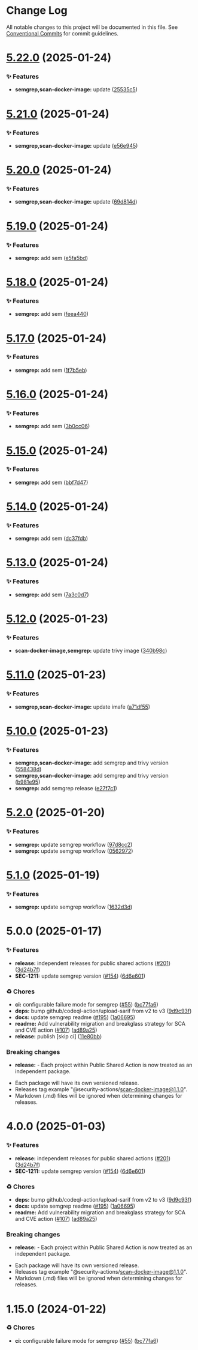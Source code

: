 # Change Log

All notable changes to this project will be documented in this file.
See [Conventional Commits](https://conventionalcommits.org) for commit guidelines.

# [5.22.0](https://github.com/Kong/public-shared-actions/compare/@security-actions/semgrep@5.21.0...@security-actions/semgrep@5.22.0) (2025-01-24)


### ✨ Features

* **semgrep,scan-docker-image:** update ([25535c5](https://github.com/Kong/public-shared-actions/commit/25535c5567329071f4515335832c5b60d1754b49))





# [5.21.0](https://github.com/Kong/public-shared-actions/compare/@security-actions/semgrep@5.20.0...@security-actions/semgrep@5.21.0) (2025-01-24)


### ✨ Features

* **semgrep,scan-docker-image:** update ([e56e945](https://github.com/Kong/public-shared-actions/commit/e56e945c167dd01ef0fbb5632b527d262cd33e7c))





# [5.20.0](https://github.com/Kong/public-shared-actions/compare/@security-actions/semgrep@5.19.0...@security-actions/semgrep@5.20.0) (2025-01-24)


### ✨ Features

* **semgrep,scan-docker-image:** update ([69d814d](https://github.com/Kong/public-shared-actions/commit/69d814d163f144f464477b38b5aa915ee71da571))





# [5.19.0](https://github.com/Kong/public-shared-actions/compare/@security-actions/semgrep@5.18.0...@security-actions/semgrep@5.19.0) (2025-01-24)


### ✨ Features

* **semgrep:** add sem ([e5fa5bd](https://github.com/Kong/public-shared-actions/commit/e5fa5bd2ba1625b075cadfa3df42fdd1c40356c4))





# [5.18.0](https://github.com/Kong/public-shared-actions/compare/@security-actions/semgrep@5.17.0...@security-actions/semgrep@5.18.0) (2025-01-24)


### ✨ Features

* **semgrep:** add sem ([feea440](https://github.com/Kong/public-shared-actions/commit/feea44083b886fae451d4787c827209c1c7dba6d))





# [5.17.0](https://github.com/Kong/public-shared-actions/compare/@security-actions/semgrep@5.16.0...@security-actions/semgrep@5.17.0) (2025-01-24)


### ✨ Features

* **semgrep:** add sem ([1f7b5eb](https://github.com/Kong/public-shared-actions/commit/1f7b5ebdd1a1ecea3c464cad6f128c7a4976827a))





# [5.16.0](https://github.com/Kong/public-shared-actions/compare/@security-actions/semgrep@5.15.0...@security-actions/semgrep@5.16.0) (2025-01-24)


### ✨ Features

* **semgrep:** add sem ([3b0cc06](https://github.com/Kong/public-shared-actions/commit/3b0cc06cb77260824ad437dcdf94d242b85e31d3))





# [5.15.0](https://github.com/Kong/public-shared-actions/compare/@security-actions/semgrep@5.14.0...@security-actions/semgrep@5.15.0) (2025-01-24)


### ✨ Features

* **semgrep:** add sem ([bbf7d47](https://github.com/Kong/public-shared-actions/commit/bbf7d47049a04ae13e9c0b303262a7eae16eeaad))





# [5.14.0](https://github.com/Kong/public-shared-actions/compare/@security-actions/semgrep@5.13.0...@security-actions/semgrep@5.14.0) (2025-01-24)


### ✨ Features

* **semgrep:** add sem ([dc37fdb](https://github.com/Kong/public-shared-actions/commit/dc37fdb73637203cd78c9c504f6af7b29658f21e))





# [5.13.0](https://github.com/Kong/public-shared-actions/compare/@security-actions/semgrep@5.12.0...@security-actions/semgrep@5.13.0) (2025-01-24)


### ✨ Features

* **semgrep:** add sem ([7a3c0d7](https://github.com/Kong/public-shared-actions/commit/7a3c0d7230cd74d56803d67a3d480d30628c9aad))





# [5.12.0](https://github.com/Kong/public-shared-actions/compare/@security-actions/semgrep@5.11.0...@security-actions/semgrep@5.12.0) (2025-01-23)


### ✨ Features

* **scan-docker-image,semgrep:** update trivy image ([340b98c](https://github.com/Kong/public-shared-actions/commit/340b98cd42708ad376477290a4637a4b951545c5))





# [5.11.0](https://github.com/Kong/public-shared-actions/compare/@security-actions/semgrep@5.10.0...@security-actions/semgrep@5.11.0) (2025-01-23)


### ✨ Features

* **semgrep,scan-docker-image:** update imafe ([a71df55](https://github.com/Kong/public-shared-actions/commit/a71df55d38a4bb939cf990d7dbf2f695f044f6d3))





# [5.10.0](https://github.com/Kong/public-shared-actions/compare/@security-actions/semgrep@5.2.0...@security-actions/semgrep@5.10.0) (2025-01-23)


### ✨ Features

* **semgrep,scan-docker-image:** add semgrep and trivy version ([558438d](https://github.com/Kong/public-shared-actions/commit/558438d06b6958376dc346430ce6abb829c1bd4f))
* **semgrep,scan-docker-image:** add semgrep and trivy version ([b981e95](https://github.com/Kong/public-shared-actions/commit/b981e950baf0d569243a9e52f96f032d91adfaf9))
* **semgrep:** add semgrep release ([e27f7c1](https://github.com/Kong/public-shared-actions/commit/e27f7c178c27967399f4277fa06944c85b3bc728))





# [5.2.0](https://github.com/Kong/public-shared-actions/compare/@security-actions/semgrep@5.1.0...@security-actions/semgrep@5.2.0) (2025-01-20)


### ✨ Features

* **semgrep:** update semgrep workflow ([97d8cc2](https://github.com/Kong/public-shared-actions/commit/97d8cc22ae78e6525517893053732e8814e44760))
* **semgrep:** update semgrep workflow ([0562972](https://github.com/Kong/public-shared-actions/commit/056297272203fbc1c6a1f6ea255df9d29b0b08db))





# [5.1.0](https://github.com/Kong/public-shared-actions/compare/@security-actions/semgrep@5.0.0...@security-actions/semgrep@5.1.0) (2025-01-19)


### ✨ Features

* **semgrep:** update semgrep workflow ([1632d3d](https://github.com/Kong/public-shared-actions/commit/1632d3d90c7c14f9b312ed7a9955de532fbee217))





# 5.0.0 (2025-01-17)


### ✨ Features

* **release:** independent releases for public shared actions ([#201](https://github.com/Kong/public-shared-actions/issues/201)) ([3d24b7f](https://github.com/Kong/public-shared-actions/commit/3d24b7f70c912df037063a571e59e789f4e49fc2))
* **SEC-1211:** update semgrep version ([#154](https://github.com/Kong/public-shared-actions/issues/154)) ([6d6e601](https://github.com/Kong/public-shared-actions/commit/6d6e6019a116933a92b20091e597eaf835104714))


### ♻️ Chores

* **ci:** configurable failure mode for semgrep ([#55](https://github.com/Kong/public-shared-actions/issues/55)) ([bc77fa6](https://github.com/Kong/public-shared-actions/commit/bc77fa65f43dfb6b3ef0b9d258c02faf5892aab1))
* **deps:** bump github/codeql-action/upload-sarif from v2 to v3 ([9d9c93f](https://github.com/Kong/public-shared-actions/commit/9d9c93f3941969daff746687035bf8157514a300))
* **docs:** update semgrep readme ([#195](https://github.com/Kong/public-shared-actions/issues/195)) ([1a06695](https://github.com/Kong/public-shared-actions/commit/1a06695f203736707ff37957b7174d17402ed5ea))
* **readme:** Add vulnerability migration and breakglass strategy for SCA and CVE action ([#107](https://github.com/Kong/public-shared-actions/issues/107)) ([ad89a25](https://github.com/Kong/public-shared-actions/commit/ad89a255ff44a03377215b8bccbfdc17c8c7fb46))
* **release:** publish [skip ci] ([11e80bb](https://github.com/Kong/public-shared-actions/commit/11e80bb231ae182696a52f7ec7b0b9fae53303bf))


### Breaking changes

* **release:** - Each project within Public Shared Action is now treated as an independent package.
- Each package will have its own versioned release.
- Releases tag example "@security-actions/scan-docker-image@1.1.0".
- Markdown (.md) files will be ignored when determining changes for releases.





# 4.0.0 (2025-01-03)


### ✨ Features

* **release:** independent releases for public shared actions ([#201](https://github.com/Kong/public-shared-actions/issues/201)) ([3d24b7f](https://github.com/Kong/public-shared-actions/commit/3d24b7f70c912df037063a571e59e789f4e49fc2))
* **SEC-1211:** update semgrep version ([#154](https://github.com/Kong/public-shared-actions/issues/154)) ([6d6e601](https://github.com/Kong/public-shared-actions/commit/6d6e6019a116933a92b20091e597eaf835104714))


### ♻️ Chores

* **deps:** bump github/codeql-action/upload-sarif from v2 to v3 ([9d9c93f](https://github.com/Kong/public-shared-actions/commit/9d9c93f3941969daff746687035bf8157514a300))
* **docs:** update semgrep readme ([#195](https://github.com/Kong/public-shared-actions/issues/195)) ([1a06695](https://github.com/Kong/public-shared-actions/commit/1a06695f203736707ff37957b7174d17402ed5ea))
* **readme:** Add vulnerability migration and breakglass strategy for SCA and CVE action ([#107](https://github.com/Kong/public-shared-actions/issues/107)) ([ad89a25](https://github.com/Kong/public-shared-actions/commit/ad89a255ff44a03377215b8bccbfdc17c8c7fb46))


### Breaking changes

* **release:** - Each project within Public Shared Action is now treated as an independent package.
- Each package will have its own versioned release.
- Releases tag example "@security-actions/scan-docker-image@1.1.0".
- Markdown (.md) files will be ignored when determining changes for releases.



# 1.15.0 (2024-01-22)


### ♻️ Chores

* **ci:** configurable failure mode for semgrep ([#55](https://github.com/Kong/public-shared-actions/issues/55)) ([bc77fa6](https://github.com/Kong/public-shared-actions/commit/bc77fa65f43dfb6b3ef0b9d258c02faf5892aab1))
